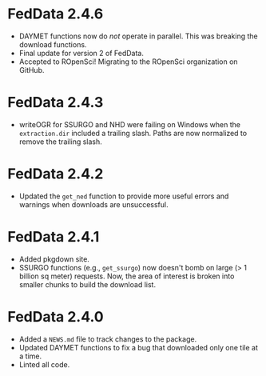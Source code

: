 # FedData 2.4.6
* DAYMET functions now do *not* operate in parallel. This was breaking the download functions.
* Final update for version 2 of FedData.
* Accepted to ROpenSci! Migrating to the ROpenSci organization on GitHub.

# FedData 2.4.3
* writeOGR for SSURGO and NHD were failing on Windows when the `extraction.dir` included a trailing slash. Paths are now normalized to remove the trailing slash.

# FedData 2.4.2
* Updated the `get_ned` function to provide more useful errors and warnings when downloads are unsuccessful.

# FedData 2.4.1
* Added pkgdown site.
* SSURGO functions (e.g., `get_ssurgo`) now doesn't bomb on large (> 1 billion sq meter) requests. Now, the area of interest is broken into smaller chunks to build the download list.

# FedData 2.4.0
* Added a `NEWS.md` file to track changes to the package.
* Updated DAYMET functions to fix a bug that downloaded only one tile at a time.
* Linted all code.



